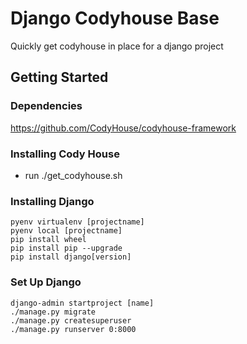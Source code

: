 # Django Codyhouse Base

Quickly get codyhouse in place for a django project

## Getting Started

### Dependencies

https://github.com/CodyHouse/codyhouse-framework

### Installing Cody House

* run ./get_codyhouse.sh

### Installing Django

```
pyenv virtualenv [projectname]
pyenv local [projectname]
pip install wheel
pip install pip --upgrade
pip install django[version]
```

### Set Up Django

```
django-admin startproject [name]
./manage.py migrate
./manage.py createsuperuser
./manage.py runserver 0:8000
```